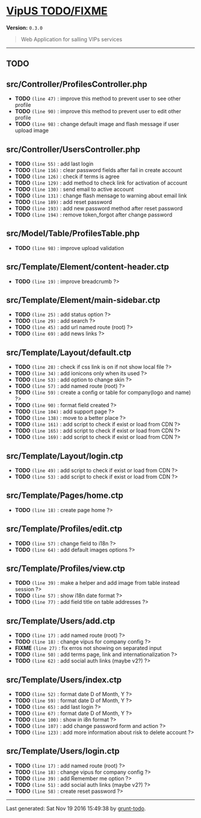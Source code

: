 # [VipUS TODO/FIXME]( https://github.com/herberthudson/VipUS#readme )

**Version:** `0.3.0`

> Web Application for salling VIPs services

* * *

## TODO

## src/Controller/ProfilesController.php

-  **TODO** `(line 47)` : improve this method to prevent user to see other profile
-  **TODO** `(line 90)` : improve this method to prevent user to edit other profile
-  **TODO** `(line 98)` : change default image and flash message if user upload image

## src/Controller/UsersController.php

-  **TODO** `(line 55)` : add last login
-  **TODO** `(line 116)` : clear password fields after fail in create account
-  **TODO** `(line 126)` : check if terms is agree
-  **TODO** `(line 129)` : add method to check link for activation of account
-  **TODO** `(line 130)` : send email to active account
-  **TODO** `(line 131)` : change flash mensage to warning about email link
-  **TODO** `(line 189)` : add reset password
-  **TODO** `(line 193)` : add new password method after reset password
-  **TODO** `(line 194)` : remove token_forgot after change password

## src/Model/Table/ProfilesTable.php

-  **TODO** `(line 98)` : improve upload validation

## src/Template/Element/content-header.ctp

-  **TODO** `(line 19)` : improve breadcrumb ?>

## src/Template/Element/main-sidebar.ctp

-  **TODO** `(line 25)` : add status option ?>
-  **TODO** `(line 29)` : add search ?>
-  **TODO** `(line 45)` : add url named route (root) ?>
-  **TODO** `(line 69)` : add news links ?>

## src/Template/Layout/default.ctp

-  **TODO** `(line 28)` : check if css link is on if not show local file ?>
-  **TODO** `(line 34)` : add ionicons only when its used ?>
-  **TODO** `(line 53)` : add option to change skin ?>
-  **TODO** `(line 57)` : add named route (root) ?>
-  **TODO** `(line 59)` : create a config or table for company(logo and name) ?>
-  **TODO** `(line 90)` : format field created ?>
-  **TODO** `(line 104)` : add support page ?>
-  **TODO** `(line 138)` : move to a better place ?>
-  **TODO** `(line 161)` : add script to check if exist or load from CDN ?>
-  **TODO** `(line 165)` : add script to check if exist or load from CDN ?>
-  **TODO** `(line 169)` : add script to check if exist or load from CDN ?>

## src/Template/Layout/login.ctp

-  **TODO** `(line 49)` : add script to check if exist or load from CDN ?>
-  **TODO** `(line 53)` : add script to check if exist or load from CDN ?>

## src/Template/Pages/home.ctp

-  **TODO** `(line 18)` : create page home ?>

## src/Template/Profiles/edit.ctp

-  **TODO** `(line 57)` : change field to i18n ?>
-  **TODO** `(line 64)` : add default images options ?>

## src/Template/Profiles/view.ctp

-  **TODO** `(line 39)` : make a helper and add image from table instead session ?>
-  **TODO** `(line 57)` : show i18n date format ?>
-  **TODO** `(line 77)` : add field title on table addresses ?>

## src/Template/Users/add.ctp

-  **TODO** `(line 17)` : add named route (root) ?>
-  **TODO** `(line 18)` : change vipus for company config ?>
-  **FIXME** `(line 27)` : fix erros not showing on separated input
-  **TODO** `(line 50)` : add terms page, link and internationalization ?>
-  **TODO** `(line 62)` : add social auth links (maybe v2?) ?>

## src/Template/Users/index.ctp

-  **TODO** `(line 52)` : format date D of Month, Y ?>
-  **TODO** `(line 59)` : format date D of Month, Y ?>
-  **TODO** `(line 65)` : add last login ?>
-  **TODO** `(line 67)` : format date D of Month, Y ?>
-  **TODO** `(line 100)` : show in i8n format ?>
-  **TODO** `(line 107)` : add change password form and action ?>
-  **TODO** `(line 123)` : add more information about risk to delete account ?>

## src/Template/Users/login.ctp

-  **TODO** `(line 17)` : add named route (root) ?>
-  **TODO** `(line 18)` : change vipus for company config ?>
-  **TODO** `(line 39)` : add Remember me option ?>
-  **TODO** `(line 51)` : add social auth links (maybe v2?) ?>
-  **TODO** `(line 58)` : create reset password ?>


* * *

Last generated: Sat Nov 19 2016 15:49:38 by [grunt-todo](https://github.com/leny/grunt-todo).
